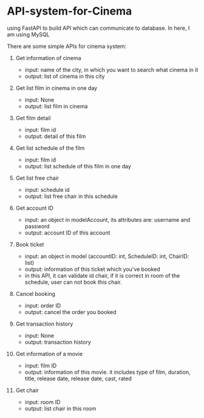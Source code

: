 # API-system-for-Cinema
using FastAPI to build API which can communicate to database. In here, I am using MySQL

There are some simple APIs for cinema system:
  1. Get information of cinema
      - input: name of the city, in which you want to search what cinema in it
      - output: list of cinema in this city
  2. Get list film in cinema in one day
      - input: None
      - output: list film in cinema
  3. Get film detail
      - input: film id
      - output: detail of this film
  4. Get list schedule of the film
      - input: film id
      - output: list schedule of this film in one day
  5. Get list free chair
      - input: schedule id
      - output: list free chair in this schedule
  6. Get account ID
      - input: an object in modelAccount, its attributes are: username and password
      - output: account ID of this account
  7. Book ticket
       - input: an object in model (accountID: int, ScheduleID: int, ChairID: list)
       - output: information of this ticket which you've booked
       - in this API, it can validate id chair, if it is correct in room of the schedule, user can not 
         book this chair.
         
  8. Cancel booking
      - input: order ID
      - output: cancel the order you booked
      
  9. Get transaction history
      - input: None
      - output: transaction history
      
  10. Get information of a movie
      - input: film ID
      - output: information of this movie. it includes type of film, duration, title, release date, 
                release date, cast, rated
                
  11. Get chair
       - input: room ID
       - output: list chair in this room
